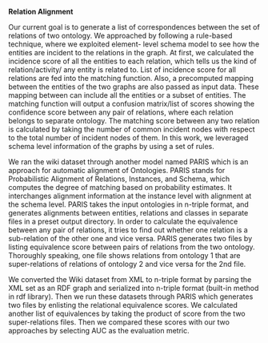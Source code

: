 **Relation Alignment**

Our current goal is to generate a list of correspondences between the set of relations of two ontology. We approached by following a rule-based technique, where we exploited element- level schema model to see how the entities are incident to the relations in the graph. At first, we calculated the incidence score of all the entities to each relation, which tells us the kind of relation/activity/ any entity is related to. List of incidence score for all relations are fed into the matching function. Also, a precomputed mapping between the entities of the two graphs are also passed as input data. These mapping between can include all the entities or a subset of entities. The matching function will output a confusion matrix/list of scores showing the confidence score between any pair of relations, where each relation belongs to separate ontology. The matching score between any two relation is calculated by taking the number of common incident nodes with respect to the total number of incident nodes of them. In this work, we leveraged schema level information of the graphs by using a set of rules.

We ran the wiki dataset through another model named PARIS which is an approach for automatic alignment of Ontologies. PARIS stands for Probabilistic Alignment of Relations, Instances, and Schema, which computes the degree of matching based on probability estimates. It interchanges alignment information at the instance level with alignment at the schema level. PARIS takes the input ontologies in n-triple format, and generates alignments between entities, relations and classes in separate files in a preset output directory. In order to calculate the equivalence between any pair of relations, it tries to find out whether one relation is a sub-relation of the other one and vice versa. PARIS generates two files by listing equivalence score between pairs of relations from the two ontology. Thoroughly speaking, one file shows relations from ontology 1 that are super-relations of relations of ontology 2 and vice versa for the 2nd file.

We converted the Wiki dataset from XML to n-triple format by parsing the XML set as an RDF graph and serialized into n-triple format (built-in method in rdf library). Then we run these datasets through PARIS which generates two files by enlisting the relational equivalence scores. We calculated another list of equivalences by taking the product of score from the two super-relations files. Then we compared these scores with our two approaches by selecting AUC as the evaluation metric.
